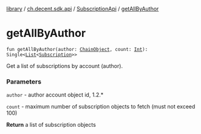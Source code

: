 [library](../../index.md) / [ch.decent.sdk.api](../index.md) / [SubscriptionApi](index.md) / [getAllByAuthor](./get-all-by-author.md)

# getAllByAuthor

`fun getAllByAuthor(author: `[`ChainObject`](../../ch.decent.sdk.model/-chain-object/index.md)`, count: `[`Int`](https://kotlinlang.org/api/latest/jvm/stdlib/kotlin/-int/index.html)`): Single<`[`List`](https://kotlinlang.org/api/latest/jvm/stdlib/kotlin.collections/-list/index.html)`<`[`Subscription`](../../ch.decent.sdk.model/-subscription/index.md)`>>`

Get a list of subscriptions by account (author).

### Parameters

`author` - author account object id, 1.2.*

`count` - maximum number of subscription objects to fetch (must not exceed 100)

**Return**
a list of subscription objects

